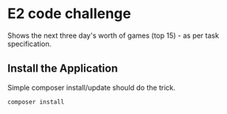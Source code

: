 # E2 code challenge

Shows the next three day's worth of games (top 15) - as per task specification.

## Install the Application

Simple composer install/update should do the trick.

    composer install

